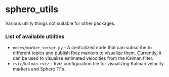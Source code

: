 # sphero_utils

Various utility things not suitable for other packages.

### List of available utilities
- `nodes/marker_server.py` - A centralized node that can subscribe to different topics and publish Rviz markers to visualize them. Currently, it can be used to visualize estimated velocities from the Kalman filter.
- `rviz/kalman.rviz` - Rviz configuration file for visualizing Kalman velocity markers and Sphero TFs.